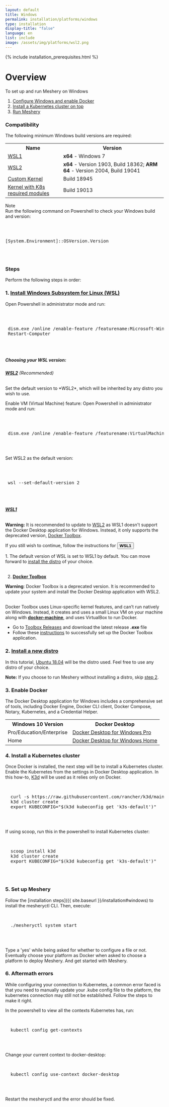 ```yaml
---
layout: default
title: Windows
permalink: installation/platforms/windows
type: installation
display-title: "false"
language: en
list: include
image: /assets/img/platforms/wsl2.png
---
```


{% include installation_prerequisites.html %}

# Overview
To set up and run Meshery on Windows 

1. <a href="#step1">Configure Windows and enable Docker </a>
2. <a href="#step4">Install a Kubernetes cluster on top </a>
3. <a href="#step5">Run Meshery</a>

### Compatibility

The following minimum Windows build versions are required:
<table id="compatibility-table">
  <tr>
    <th id="model">Name</th>
    <th id="model">Version</th> 
  </tr>
  <tr>
    <td><a href="#wsl1">WSL1</a></td>
    <td><b>x64</b> - Windows 7 </td>
  </tr>
  <tr>
    <td><a href="#wsl2">WSL2</a></td>
    <td><b>x64</b> - Version 1903, Build 18362; <b>ARM 64</b> - Version 2004, Build 19041</td>
  </tr>
  <tr>
    <td><a href="https://docs.microsoft.com/en-us/windows/wsl/release-notes#build-18945">Custom Kernel</a></td>
    <td>Build 18945</td>
  </tr>
  <tr>
    <td><a href="https://docs.microsoft.com/en-us/windows/wsl/release-notes#build-19013">Kernel with K8s required modules</a></td>
    <td>Build 19013</td>
  </tr>
</table>

Note
<br />Run the following command on Powershell to check your Windows build and version:
 <pre class="codeblock-pre"><div class="codeblock">
 <div class="clipboardjs">
[System.Environment]::OSVersion.Version
 </div></div>
 </pre>
### Steps
Perform the following steps in order:

### 1. <a name="step1" href="https://docs.microsoft.com/en-us/windows/wsl/install-win10"><b>Install Windows Subsystem for Linux (WSL)</b></a> 

Open Powershell in administrator mode and run:

 <pre class="codeblock-pre"><div class="codeblock">
 <div class="clipboardjs">
 dism.exe /online /enable-feature /featurename:Microsoft-Windows-Subsystem-Linux /all /norestart
 Restart-Computer
 </div></div>
 </pre>

##### Choosing your WSL version:

<h6><b><a href="https://docs.microsoft.com/en-us/windows/wsl/release-notes#build-18917" name="wsl2">WSL2</a></b> (Recommended)</h6>
Set the default version to *WSL2*, which will be inherited by any distro you wish to use.

Enable VM (Virtual Machine) feature:
Open Powershell in administrator mode and run:

 <pre class="codeblock-pre"><div class="codeblock">
 <div class="clipboardjs">
 dism.exe /online /enable-feature /featurename:VirtualMachinePlatform /all /norestart
 </div></div>
 </pre>

Set WSL2 as the default version:

 <pre class="codeblock-pre"><div class="codeblock">
 <div class="clipboardjs">
 wsl --set-default-version 2
 </div></div>
 </pre>

<h6><b><a href="https://docs.microsoft.com/en-us/windows/wsl/install-win10" name="wsl1"> WSL1 </a></b></h6>

<b>Warning:</b>
It is recommended to update to <a href="#wsl2">WSL2</a> as WSL1 doesn't support the Docker Desktop application for Windows. Instead, it only supports the deprecated version, [Docker Toolbox](https://docs.docker.com/toolbox/toolbox_install_windows/). 

If you still wish to continue, follow the instructions for <button class="toggle-button" onclick="HideToggleFunction()"><b>WSL1</b></button>

<div id="hiddendiv">
<p>
1. The default version of WSL is set to WSL1 by default. You can move forward to <a href="https://docs.microsoft.com/en-us/windows/wsl/install-win10#install-your-linux-distribution-of-choice">install the distro</a> of your choice. <br /><br />

2. <b><a href="https://docs.docker.com/toolbox/toolbox_install_windows/">Docker Toolbox</a></b> <br />

<b>Warning</b>: Docker Toolbox is a deprecated version. It is recommended to update your system and install the Docker Desktop application with WSL2. <br/><br />

Docker Toolbox uses Linux-specific kernel features, and can’t run natively on Windows. Instead, it creates and uses a small Linux VM on your machine along with <a href="https://docs.docker.com/machine/overview/"><b>docker-machine</b></a>, and uses VirtualBox to run Docker. <br />
    <ul>
       <li>  Go to <a href="https://github.com/docker/toolbox/releases">Toolbox Releases</a> and download the latest release <b>.exe</b> file </li>
       <li> Follow these <a href="https://docs.docker.com/toolbox/toolbox_install_windows/#step-2-install-docker-toolbox">instructions</a> to successfully set up the Docker Toolbox application. </li>
    </ul>

</p>
</div>


### 2. <b>[Install a new distro](https://docs.microsoft.com/en-us/windows/wsl/install-win10#install-your-linux-distribution-of-choice)</b>
In this tutorial, [Ubuntu 18.04](https://www.microsoft.com/en-us/p/ubuntu-1804-lts/9n9tngvndl3q?activetab=pivot:overviewtab) will be the distro used. Feel free to use any distro of your choice.

<strong>Note:</strong> If you choose to run Meshery without installing a distro, skip [step 2](#2-install-a-new-distro).

### 3. <b>Enable Docker</b>

The Docker Desktop application for Windows includes a comprehensive set of tools, including Docker Engine, Docker CLI client, Docker Compose, Notary, Kubernetes, and a Credential Helper.

<table id="compatibility-table">
  <tr>
    <th id="model">Windows 10 Version</th>
    <th id="model">Docker Desktop</th> 
  </tr>
  <tr>
    <td>Pro/Education/Enterprise</td>
    <td><a href="https://docs.docker.com/docker-for-windows/install/">Docker Desktop for Windows Pro</a></td>
  </tr>
  <tr>
    <td>Home</td>
    <td><a href="https://docs.docker.com/docker-for-windows/install-windows-home/">Docker Desktop for Windows Home</a></td>
  </tr>
</table>

### 4. <a name="step4"> <b>Install a Kubernetes cluster</b></a>

Once Docker is installed, the next step will be to install a Kubernetes cluster.
Enable the Kubernetes from the settings in Docker Desktop application.
In this how-to, [K3d](https://github.com/rancher/k3d) will be used as it relies only on Docker.

  <pre class="codeblock-pre">
  <div class="codeblock"><div class="clipboardjs">
  curl -s https://raw.githubusercontent.com/rancher/k3d/main/install.sh | bash
  k3d cluster create
  export KUBECONFIG="$(k3d kubeconfig get 'k3s-default')"
  </div></div>
  </pre>

If using scoop, run this in the powershell to install Kubernetes cluster:

  <pre class="codeblock-pre">
  <div class="codeblock"><div class="clipboardjs">
  scoop install k3d
  k3d cluster create
  export KUBECONFIG="$(k3d kubeconfig get 'k3s-default')"
  </div></div>
  </pre>

### 5. <a name="step5"><b>Set up Meshery</b></a>

Follow the [installation steps]({{ site.baseurl }}/installation#windows) to install the mesheryctl CLI. Then, execute:
  <pre class="codeblock-pre">
  <div class="codeblock"><div class="clipboardjs">
  ./mesheryctl system start
  </div></div>
  </pre>

Type a 'yes' while being asked for whether to configure a file or not. Eventually choose your platform as Docker when asked to choose a platform to deploy Meshery. And get started with Meshery.

### 6. <a name="step6"> <b>Aftermath errors</b></a>

While configuring your connection to Kubernetes, a common error faced is that you need to manually update your .kube config file to the platform, the kubernetes connection may still not be established. Follow the steps to make it right.

In the powershell to view all the contexts Kubernetes has, run:

  <pre class="codeblock-pre">
  <div class="codeblock"><div class="clipboardjs">
  kubectl config get-contexts
  </div></div>
  </pre>

Change your current context to docker-desktop:

  <pre class="codeblock-pre">
  <div class="codeblock"><div class="clipboardjs">
  kubectl config use-context docker-desktop
  </div></div>
  </pre>

Restart the mesheryctl and the error should be fixed.
